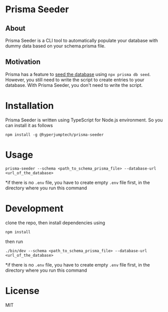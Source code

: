 # Prisma Seeder

## About

Prisma Seeder is a CLI tool to automatically populate your database with dummy data based on your schema.prisma file.

## Motivation

Prisma has a feature to [seed the database](https://www.prisma.io/docs/guides/database/seed-database) using `npx prisma db seed`. However, you still need to write the script to create entries to your database. With Prisma Seeder, you don't need to write the script.

# Installation
Prisma Seeder is written using TypeScript for Node.js environment. So you can install it as follows

```
npm install -g @hyperjumptech/prisma-seeder
```

# Usage

```
prisma-seeder --schema <path_to_schema_prisma_file> --database-url <url_of_the_database>
```
*if there is no `.env` file, you have to create empty `.env` file first, in the directory where you run this command

# Development
clone the repo, then install dependencies using

```
npm install
```

then run

```
./bin/dev --schema <path_to_schema_prisma_file> --database-url <url_of_the_database>
```
*if there is no `.env` file, you have to create empty `.env` file first, in the directory where you run this command

# License

MIT
